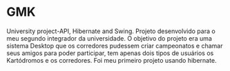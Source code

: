 # GMK
University project-API, Hibernate and Swing.
Projeto desenvolvido para o meu segundo integrador da universidade. O objetivo do projeto era uma sistema Desktop que os corredores pudessem criar campeonatos e chamar seus 
amigos para poder participar, tem apenas dois tipos de usuários os Kartódromos e os corredores. Foi meu primeiro projeto usando hibernate.
